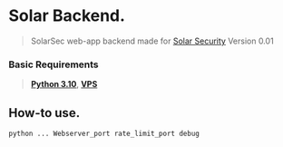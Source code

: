 
# Solar Backend.
> SolarSec web-app backend made for [Solar Security](https://solarsec.fbi.gov/) Version 0.01

### Basic Requirements
  > [**Python 3.10**](https://www.python.org/downloads/release/python-3100/),
  > [**VPS**](https://www.ovh.com/world/) <br >

## How-to use.
```python ... Webserver_port rate_limit_port debug```
